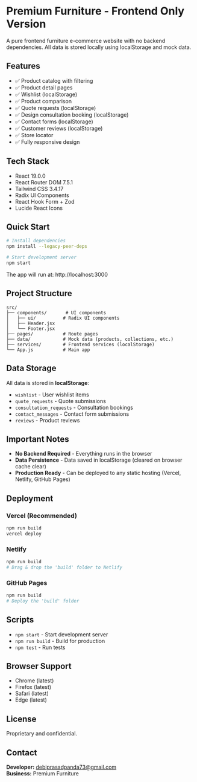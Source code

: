 # Premium Furniture - Frontend Only Version

A pure frontend furniture e-commerce website with no backend dependencies. All data is stored locally using localStorage and mock data.

## Features

- ✅ Product catalog with filtering
- ✅ Product detail pages
- ✅ Wishlist (localStorage)
- ✅ Product comparison
- ✅ Quote requests (localStorage)
- ✅ Design consultation booking (localStorage)
- ✅ Contact forms (localStorage)
- ✅ Customer reviews (localStorage)
- ✅ Store locator
- ✅ Fully responsive design

## Tech Stack

- React 19.0.0
- React Router DOM 7.5.1
- Tailwind CSS 3.4.17
- Radix UI Components
- React Hook Form + Zod
- Lucide React Icons

## Quick Start

```bash
# Install dependencies
npm install --legacy-peer-deps

# Start development server
npm start
```

The app will run at: http://localhost:3000

## Project Structure

```
src/
├── components/       # UI components
│   ├── ui/          # Radix UI components
│   ├── Header.jsx
│   └── Footer.jsx
├── pages/           # Route pages
├── data/            # Mock data (products, collections, etc.)
├── services/        # Frontend services (localStorage)
└── App.js           # Main app
```

## Data Storage

All data is stored in **localStorage**:
- `wishlist` - User wishlist items
- `quote_requests` - Quote submissions
- `consultation_requests` - Consultation bookings
- `contact_messages` - Contact form submissions
- `reviews` - Product reviews

## Important Notes

- **No Backend Required** - Everything runs in the browser
- **Data Persistence** - Data saved in localStorage (cleared on browser cache clear)
- **Production Ready** - Can be deployed to any static hosting (Vercel, Netlify, GitHub Pages)

## Deployment

### Vercel (Recommended)
```bash
npm run build
vercel deploy
```

### Netlify
```bash
npm run build
# Drag & drop the 'build' folder to Netlify
```

### GitHub Pages
```bash
npm run build
# Deploy the 'build' folder
```

## Scripts

- `npm start` - Start development server
- `npm run build` - Build for production
- `npm test` - Run tests

## Browser Support

- Chrome (latest)
- Firefox (latest)
- Safari (latest)
- Edge (latest)

## License

Proprietary and confidential.

## Contact

**Developer:** debiprasadpanda73@gmail.com  
**Business:** Premium Furniture

